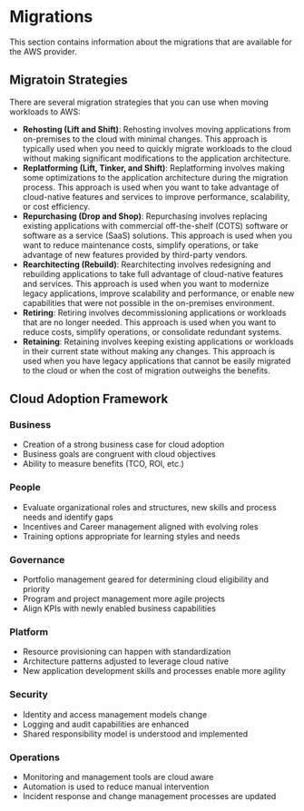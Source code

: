 # Migrations

This section contains information about the migrations that are available for the AWS provider.

## Migratoin Strategies

There are several migration strategies that you can use when moving workloads to AWS:

- **Rehosting (Lift and Shift)**: Rehosting involves moving applications from on-premises to the cloud with minimal changes. This approach is typically used when you need to quickly migrate workloads to the cloud without making significant modifications to the application architecture.
- **Replatforming (Lift, Tinker, and Shift)**: Replatforming involves making some optimizations to the application architecture during the migration process. This approach is used when you want to take advantage of cloud-native features and services to improve performance, scalability, or cost efficiency.
- **Repurchasing (Drop and Shop)**: Repurchasing involves replacing existing applications with commercial off-the-shelf (COTS) software or software as a service (SaaS) solutions. This approach is used when you want to reduce maintenance costs, simplify operations, or take advantage of new features provided by third-party vendors.
- **Rearchitecting (Rebuild)**: Rearchitecting involves redesigning and rebuilding applications to take full advantage of cloud-native features and services. This approach is used when you want to modernize legacy applications, improve scalability and performance, or enable new capabilities that were not possible in the on-premises environment.
- **Retiring**: Retiring involves decommissioning applications or workloads that are no longer needed. This approach is used when you want to reduce costs, simplify operations, or consolidate redundant systems.
- **Retaining**: Retaining involves keeping existing applications or workloads in their current state without making any changes. This approach is used when you have legacy applications that cannot be easily migrated to the cloud or when the cost of migration outweighs the benefits.

## Cloud Adoption Framework

### Business

 - Creation of a strong business case for cloud adoption
 - Business goals are congruent with cloud objectives
 - Ability to measure benefits (TCO, ROI, etc.)

### People

 - Evaluate organizational roles and structures, new skills and process needs and identify gaps
 - Incentives and Career management aligned with evolving roles
 - Training options appropriate for learning styles and needs

### Governance

 - Portfolio management geared for determining cloud eligibility and priority
 - Program and project management more agile projects
 - Align KPIs with newly enabled business capabilities

### Platform

 - Resource provisioning can happen with standardization
 - Architecture patterns adjusted to leverage cloud native
 - New application development skills and processes enable more agility

### Security

 - Identity and access management models change
 - Logging and audit capabilities are enhanced
 - Shared responsibility model is understood and implemented

### Operations

 - Monitoring and management tools are cloud aware
 - Automation is used to reduce manual intervention
 - Incident response and change management processes are updated